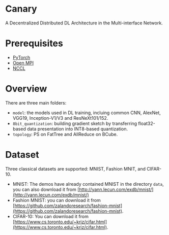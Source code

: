 # Canary
<!-- > All the practice of Canary is for project Griffin, and I hope it is the last sacrificed bird. -->

A Decentralized Distributed DL Architecture in the Multi-interface Network.


# Prerequisites
* [PyTorch](https://pytorch.org/)
* [Open MPI](https://www.open-mpi.org/)
* [NCCL](https://developer.nvidia.com/nccl)

# Overview
There are three main folders:

* `model`: the models used in DL training, incluing common CNN, AlexNet, VGG19, Inception-V1/V3 and ResNeXt101/152.
* `8bit_quantization`: building gradient sketch by transferring float32-based data presentation into INT8-based quantization.
* `topology`: PS on FatTree and AllReduce on BCube.

# Dataset
Three classical datasets are supported: MNIST, Fashion MNIT, and CIFAR-10.

* MNIST: The demos have already contained MNIST in the directory `data`, you can also download it from [http://yann.lecun.com/exdb/mnist/](http://yann.lecun.com/exdb/mnist/)
* Fashion MNIST: you can download it from [https://github.com/zalandoresearch/fashion-mnist](https://github.com/zalandoresearch/fashion-mnist).
* CIFAR-10: You can download it from [https://www.cs.toronto.edu/~kriz/cifar.html](https://www.cs.toronto.edu/~kriz/cifar.html).